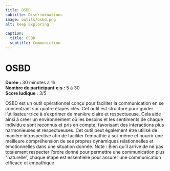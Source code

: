 ```yaml
---
title: OSBD
subtitle: Discriminations
image: outils/osbd.png
alt: Keep Exploring

caption:
  title: OSBD
  subtitle: Communiction
---
```

# OSBD
**Durée :** 30 minutes à 1h  
**Nombre de participant·e·s :** 5 à 30  
**Score ludique :** 3/5

OSBD est un outil opérationnel conçu pour faciliter la communication en se concentrant sur quatre étapes clés. Cet outil est structuré pour guider l’utilisateur·trice à s’exprimer de manière claire et respectueuse. Cela aide ainsi à créer un environnement où les besoins et les sentiments de chaque individu·e sont reconnus et pris en compte, favorisant des interactions plus harmonieuses et respectueuses. Cet outil peut également être utilisé de manière introspective afin de faciliter l’empathie à soi-même et nourrir une meilleure compréhension de ses propres dynamiques relationnelles et émotionnelles dans une situation donnée.
Note : Bien qu’il arrive de ne pas totalement respecter l’ordre donné pour permettre une communication plus “naturelle”, chaque étape est essentielle pour assurer une communication efficace et empathique
